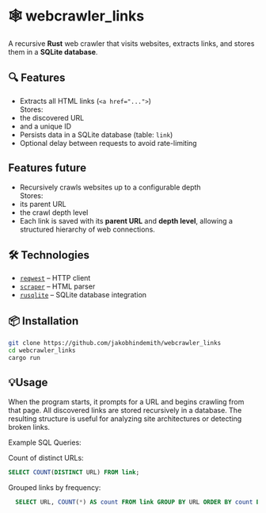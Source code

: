 # 🕸️ webcrawler_links

A recursive **Rust** web crawler that visits websites, extracts links, and stores them in a **SQLite database**.

## 🔍 Features

-  Extracts all HTML links (`<a href="...">`)  
Stores:
  - the discovered URL
  - and a unique ID
-  Persists data in a SQLite database (table: `link`)
-  Optional delay between requests to avoid rate-limiting

## Features future
-  Recursively crawls websites up to a configurable depth  
Stores:
  - its parent URL
  - the crawl depth level
- Each link is saved with its **parent URL** and **depth level**, allowing a structured hierarchy of web connections.

## 🛠️ Technologies

- [`reqwest`](https://docs.rs/reqwest/) – HTTP client  
- [`scraper`](https://docs.rs/scraper/) – HTML parser  
- [`rusqlite`](https://docs.rs/rusqlite/) – SQLite database integration

## 📦 Installation

```bash
git clone https://github.com/jakobhindemith/webcrawler_links
cd webcrawler_links
cargo run
```

## 💡Usage

When the program starts, it prompts for a URL and begins crawling from that page. All discovered links are stored recursively in a database. The resulting structure is useful for analyzing site architectures or detecting broken links.

Example SQL Queries:

  Count of distinct URLs:
  ```sql
  SELECT COUNT(DISTINCT URL) FROM link;
  ```
  Grouped links by frequency:
  ```sql
    SELECT URL, COUNT(*) AS count FROM link GROUP BY URL ORDER BY count DESC;
  ```
